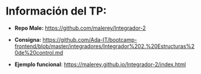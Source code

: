 # Información del TP:

- **Repo Male:**
  https://github.com/malerey/Integrador-2

- **Consigna:**
  https://github.com/Ada-IT/bootcamp-frontend/blob/master/integradores/Integrador%202.%20Estructuras%20de%20control.md

- **Ejemplo funcional**:
  https://malerey.github.io/Integrador-2/index.html
